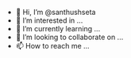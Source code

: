 - 👋 Hi, I’m @santhushseta
- 👀 I’m interested in ...
- 🌱 I’m currently learning ...
- 💞️ I’m looking to collaborate on ...
- 📫 How to reach me ...

<!---
santhushseta/santhushseta is a ✨ special ✨ repository because its `README.md` (this file) appears on your GitHub profile.
You can click the Preview link to take a look at your changes.
--->
